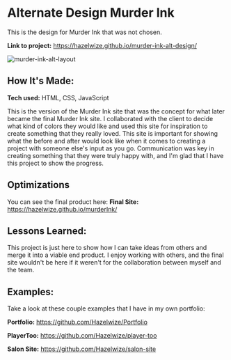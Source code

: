 # Alternate Design Murder Ink

This is the design for Murder Ink that was not chosen.

**Link to project:** https://hazelwize.github.io/murder-ink-alt-design/

![murder-ink-alt-layout](https://user-images.githubusercontent.com/97214996/179377966-2df8bafe-d90b-4557-94d8-367224794119.png)

## How It's Made:

**Tech used:** HTML, CSS, JavaScript

This is the version of the Murder Ink site that was the concept for what later became the final Murder Ink site. I collaborated with the client to decide what kind of colors they would like and used this site for inspiration to create something that they really loved. This site is important for showing what the before and after would look like when it comes to creating a project with someone else's input as you go. Communication was key in creating something that they were truly happy with, and I'm glad that I have this project to show the progress.

## Optimizations

You can see the final product here: **Final Site:** https://hazelwize.github.io/murderInk/

## Lessons Learned:

This project is just here to show how I can take ideas from others and merge it into a viable end product. I enjoy working with others, and the final site wouldn't be here if it weren't for the collaboration between myself and the team. 

## Examples:
Take a look at these couple examples that I have in my own portfolio:

**Portfolio:** https://github.com/Hazelwize/Portfolio

**PlayerToo:** https://github.com/Hazelwize/player-too

**Salon Site:** https://github.com/Hazelwize/salon-site



